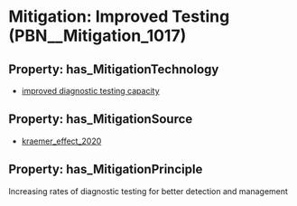 # Mitigation: __Improved Testing__ (PBN__Mitigation_1017)

## Property: has_MitigationTechnology

* [improved diagnostic testing capacity](../Technology/PBN__Technology_3584)

## Property: has_MitigationSource

* [kraemer_effect_2020](../Article/PBN__Article_248)

## Property: has_MitigationPrinciple

Increasing rates of diagnostic testing for better detection and management

